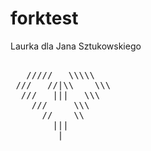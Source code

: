 # forktest
Laurka dla Jana Sztukowskiego
<pre>   
   /////   \\\\\
 ///   //|\\    \\\
  ///   |||   \\\
    ///     \\\
      //    \\
        |||
         |
 </pre>
